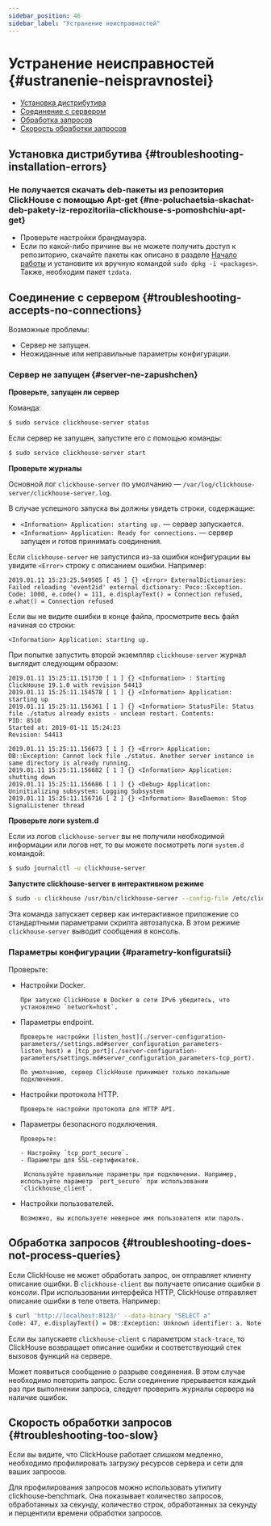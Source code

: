 ```yaml
---
sidebar_position: 46
sidebar_label: "Устранение неисправностей"
---
```


# Устранение неисправностей {#ustranenie-neispravnostei}

-   [Установка дистрибутива](#troubleshooting-installation-errors)
-   [Соединение с сервером](#troubleshooting-accepts-no-connections)
-   [Обработка запросов](#troubleshooting-does-not-process-queries)
-   [Скорость обработки запросов](#troubleshooting-too-slow)

## Установка дистрибутива {#troubleshooting-installation-errors}

### Не получается скачать deb-пакеты из репозитория ClickHouse с помощью Apt-get {#ne-poluchaetsia-skachat-deb-pakety-iz-repozitoriia-clickhouse-s-pomoshchiu-apt-get}

-   Проверьте настройки брандмауэра.
-   Если по какой-либо причине вы не можете получить доступ к репозиторию, скачайте пакеты как описано в разделе [Начало работы](../getting-started/index.md) и установите их вручную командой `sudo dpkg -i <packages>`. Также, необходим пакет `tzdata`.

## Соединение с сервером {#troubleshooting-accepts-no-connections}

Возможные проблемы:

-   Сервер не запущен.
-   Неожиданные или неправильные параметры конфигурации.

### Сервер не запущен {#server-ne-zapushchen}

**Проверьте, запущен ли сервер**

Команда:

``` bash
$ sudo service clickhouse-server status
```

Если сервер не запущен, запустите его с помощью команды:

``` bash
$ sudo service clickhouse-server start
```

**Проверьте журналы**

Основной лог `clickhouse-server` по умолчанию — `/var/log/clickhouse-server/clickhouse-server.log`.

В случае успешного запуска вы должны увидеть строки, содержащие:

-   `<Information> Application: starting up.` — сервер запускается.
-   `<Information> Application: Ready for connections.` — сервер запущен и готов принимать соединения.

Если `clickhouse-server` не запустился из-за ошибки конфигурации вы увидите `<Error>` строку с описанием ошибки. Например:

``` text
2019.01.11 15:23:25.549505 [ 45 ] {} <Error> ExternalDictionaries: Failed reloading 'event2id' external dictionary: Poco::Exception. Code: 1000, e.code() = 111, e.displayText() = Connection refused, e.what() = Connection refused
```

Если вы не видите ошибки в конце файла, просмотрите весь файл начиная со строки:

``` text
<Information> Application: starting up.
```

При попытке запустить второй экземпляр `clickhouse-server` журнал выглядит следующим образом:

``` text
2019.01.11 15:25:11.151730 [ 1 ] {} <Information> : Starting ClickHouse 19.1.0 with revision 54413
2019.01.11 15:25:11.154578 [ 1 ] {} <Information> Application: starting up
2019.01.11 15:25:11.156361 [ 1 ] {} <Information> StatusFile: Status file ./status already exists - unclean restart. Contents:
PID: 8510
Started at: 2019-01-11 15:24:23
Revision: 54413

2019.01.11 15:25:11.156673 [ 1 ] {} <Error> Application: DB::Exception: Cannot lock file ./status. Another server instance in same directory is already running.
2019.01.11 15:25:11.156682 [ 1 ] {} <Information> Application: shutting down
2019.01.11 15:25:11.156686 [ 1 ] {} <Debug> Application: Uninitializing subsystem: Logging Subsystem
2019.01.11 15:25:11.156716 [ 2 ] {} <Information> BaseDaemon: Stop SignalListener thread
```

**Проверьте логи system.d**

Если из логов `clickhouse-server` вы не получили необходимой информации или логов нет, то вы можете посмотреть логи `system.d` командой:

``` bash
$ sudo journalctl -u clickhouse-server
```

**Запустите clickhouse-server в интерактивном режиме**

``` bash
$ sudo -u clickhouse /usr/bin/clickhouse-server --config-file /etc/clickhouse-server/config.xml
```

Эта команда запускает сервер как интерактивное приложение со стандартными параметрами скрипта автозапуска. В этом режиме `clickhouse-server` выводит сообщения в консоль.

### Параметры конфигурации {#parametry-konfiguratsii}

Проверьте:

-   Настройки Docker.

        При запуске ClickHouse в Docker в сети IPv6 убедитесь, что установлено `network=host`.

-   Параметры endpoint.

        Проверьте настройки [listen_host](./server-configuration-parameters//settings.md#server_configuration_parameters-listen_host) и [tcp_port](./server-configuration-parameters/settings.md#server_configuration_parameters-tcp_port).

        По умолчанию, сервер ClickHouse принимает только локальные подключения.

-   Настройки протокола HTTP.

        Проверьте настройки протокола для HTTP API.

-   Параметры безопасного подключения.

        Проверьте:

        - Настройку `tcp_port_secure`.
        - Параметры для SSL-сертификатов.

         Используйте правильные параметры при подключении. Например, используйте параметр `port_secure` при использовании `clickhouse_client`.

-   Настройки пользователей.

        Возможно, вы используете неверное имя пользователя или пароль.

## Обработка запросов {#troubleshooting-does-not-process-queries}

Если ClickHouse не может обработать запрос, он отправляет клиенту описание ошибки. В `clickhouse-client` вы получаете описание ошибки в консоли. При использовании интерфейса HTTP, ClickHouse отправляет описание ошибки в теле ответа. Например:

``` bash
$ curl 'http://localhost:8123/' --data-binary "SELECT a"
Code: 47, e.displayText() = DB::Exception: Unknown identifier: a. Note that there are no tables (FROM clause) in your query, context: required_names: 'a' source_tables: table_aliases: private_aliases: column_aliases: public_columns: 'a' masked_columns: array_join_columns: source_columns: , e.what() = DB::Exception
```

Если вы запускаете `clickhouse-client` c параметром `stack-trace`, то ClickHouse возвращает описание ошибки и соответствующий стек вызовов функций на сервере.

Может появиться сообщение о разрыве соединения. В этом случае необходимо повторить запрос. Если соединение прерывается каждый раз при выполнении запроса, следует проверить журналы сервера на наличие ошибок.

## Скорость обработки запросов {#troubleshooting-too-slow}

Если вы видите, что ClickHouse работает слишком медленно, необходимо профилировать загрузку ресурсов сервера и сети для ваших запросов.

Для профилирования запросов можно использовать утилиту clickhouse-benchmark. Она показывает количество запросов, обработанных за секунду, количество строк, обработанных за секунду и перцентили времени обработки запросов.
